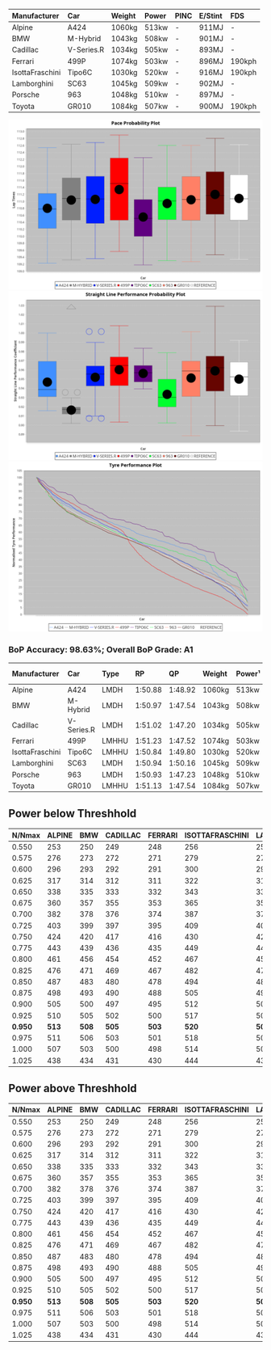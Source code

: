 |Manufacturer|Car|Weight|Power|PINC|E/Stint|FDS|
|:-|:-|:-|:-|:-|:-|:-|
|Alpine|A424|1060kg|513kw|-|911MJ|-|
|BMW|M-Hybrid|1043kg|508kw|-|901MJ|-|
|Cadillac|V-Series.R|1034kg|505kw|-|893MJ|-|
|Ferrari|499P|1074kg|503kw|-|896MJ|190kph|
|IsottaFraschini|Tipo6C|1030kg|520kw|-|916MJ|190kph|
|Lamborghini|SC63|1045kg|509kw|-|902MJ|-|
|Porsche|963|1048kg|510kw|-|897MJ|-|
|Toyota|GR010|1084kg|507kw|-|900MJ|190kph|

![PACECHART](./IMG/CUSTOM.png)
![STRAIGHTLINEPERFORMANCECHART](./IMG/CUSTOM_sp.png)
![TYREPERFORMANCECHART](./IMG/CUSTOM_tw.png)

### BoP Accuracy: 98.63%; Overall BoP Grade: A1
|Manufacturer|Car|Type|RP|QP|Weight|Power¹|Threshhold|PINC|Power²|E/Stint|AVG Vmax|FDS|RDLC|L/Stint|BOP-Grade|ModelAccuracy|ModelPoints|Match%|
|:-|:-|:-|:-|:-|:-|:-|:-|:-|:-|:-|:-|:-|:-|:-|:-|:-|:-|:-|
|Alpine|A424|LMDH|1:50.88|1:48.92|1060kg|513kw|210.0kph|-|513kw|911MJ|283.29kph|-|1.00|33|~A1|80.53%|517|100.00%|
|BMW|M-Hybrid|LMDH|1:50.97|1:47.54|1043kg|508kw|210.0kph|-|508kw|901MJ|279.98kph|-|1.02|33|~A1|96.62%|1656|100.00%|
|Cadillac|V-Series.R|LMDH|1:51.02|1:47.20|1034kg|505kw|210.0kph|-|505kw|893MJ|283.96kph|-|1.03|33|~A1|90.68%|2081|100.00%|
|Ferrari|499P|LMHHU|1:51.23|1:47.52|1074kg|503kw|210.0kph|-|503kw|896MJ|284.13kph|190kph|1.02|33|~A1|94.63%|2574|100.00%|
|IsottaFraschini|Tipo6C|LMHHU|1:50.84|1:49.80|1030kg|520kw|210.0kph|-|520kw|916MJ|286.20kph|190kph|1.08|33|+B1|66.67%|96|89.84%|
|Lamborghini|SC63|LMDH|1:50.94|1:50.16|1045kg|509kw|210.0kph|-|509kw|902MJ|281.52kph|-|1.05|33|~A1|92.15%|399|99.18%|
|Porsche|963|LMDH|1:50.93|1:47.23|1048kg|510kw|210.0kph|-|510kw|897MJ|284.14kph|-|1.01|33|~A1|95.67%|5902|100.00%|
|Toyota|GR010|LMHHU|1:51.13|1:47.54|1084kg|507kw|210.0kph|-|507kw|900MJ|283.89kph|190kph|1.01|33|~A1|91.69%|3310|100.00%|

## Power below Threshhold
|N/Nmax|ALPINE|BMW|CADILLAC|FERRARI|ISOTTAFRASCHINI|LAMBORGHINI|PORSCHE|TOYOTA|
|:-|:-|:-|:-|:-|:-|:-|:-|:-|
|0.550|253|250|249|248|256|251|251|250|
|0.575|276|273|272|271|279|274|274|273|
|0.600|296|293|292|291|300|294|295|293|
|0.625|317|314|312|311|322|315|316|314|
|0.650|338|335|333|332|343|336|337|335|
|0.675|360|357|355|353|365|357|358|356|
|0.700|382|378|376|374|387|379|380|377|
|0.725|403|399|397|395|409|400|401|399|
|0.750|424|420|417|416|430|421|422|419|
|0.775|443|439|436|435|449|440|441|438|
|0.800|461|456|454|452|467|457|458|455|
|0.825|476|471|469|467|482|472|473|470|
|0.850|487|483|480|478|494|484|485|482|
|0.875|498|493|490|488|505|494|495|492|
|0.900|505|500|497|495|512|501|502|499|
|0.925|510|505|502|500|517|506|507|504|
|**0.950**|**513**|**508**|**505**|**503**|**520**|**509**|**510**|**507**|
|0.975|511|506|503|501|518|507|508|505|
|1.000|507|503|500|498|514|504|505|502|
|1.025|438|434|431|430|444|435|436|433|

## Power above Threshhold
|N/Nmax|ALPINE|BMW|CADILLAC|FERRARI|ISOTTAFRASCHINI|LAMBORGHINI|PORSCHE|TOYOTA|
|:-|:-|:-|:-|:-|:-|:-|:-|:-|
|0.550|253|250|249|248|256|251|251|250|
|0.575|276|273|272|271|279|274|274|273|
|0.600|296|293|292|291|300|294|295|293|
|0.625|317|314|312|311|322|315|316|314|
|0.650|338|335|333|332|343|336|337|335|
|0.675|360|357|355|353|365|357|358|356|
|0.700|382|378|376|374|387|379|380|377|
|0.725|403|399|397|395|409|400|401|399|
|0.750|424|420|417|416|430|421|422|419|
|0.775|443|439|436|435|449|440|441|438|
|0.800|461|456|454|452|467|457|458|455|
|0.825|476|471|469|467|482|472|473|470|
|0.850|487|483|480|478|494|484|485|482|
|0.875|498|493|490|488|505|494|495|492|
|0.900|505|500|497|495|512|501|502|499|
|0.925|510|505|502|500|517|506|507|504|
|**0.950**|**513**|**508**|**505**|**503**|**520**|**509**|**510**|**507**|
|0.975|511|506|503|501|518|507|508|505|
|1.000|507|503|500|498|514|504|505|502|
|1.025|438|434|431|430|444|435|436|433|
